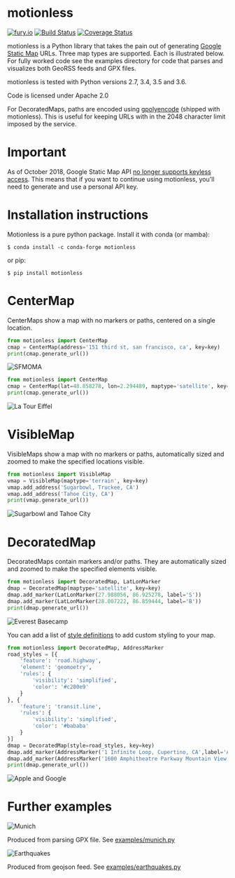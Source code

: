 motionless
==========

[![fury.io](https://badge.fury.io/py/motionless.svg)](https://pypi.python.org/pypi/motionless/)
[![Build Status](https://travis-ci.org/ryancox/motionless.svg)](https://travis-ci.org/ryancox/motionless)
[![Coverage Status](https://coveralls.io/repos/ryancox/motionless/badge.svg?branch=master&service=github)](https://coveralls.io/github/ryancox/motionless?branch=master)


motionless is a Python library that takes the pain out of generating [Google Static Map](http://code.google.com/apis/maps/documentation/staticmaps/) URLs. Three map types are supported. Each is illustrated below. For fully worked code see the examples directory for code that parses and visualizes both GeoRSS feeds and GPX files.

motionless is tested with Python versions 2.7, 3.4, 3.5 and 3.6.

Code is licensed under Apache 2.0

For DecoratedMaps, paths are encoded using [gpolyencode](http://code.google.com/p/py-gpolyencode/) (shipped with motionless). This is useful for keeping URLs with in the 2048 character limit imposed by the service.


Important
=========

As of October 2018, Google Static Map API [no longer supports keyless access](https://developers.google.com/maps/documentation/maps-static/usage-and-billing).
This means that if you want to continue using motionless, you'll need to
generate and use a personal API key.



Installation instructions
=========================

Motionless is a pure python package. Install it with conda (or mamba):

```
$ conda install -c conda-forge motionless
```

or pip:

```
$ pip install motionless
```


CenterMap
=========

CenterMaps show a map with no markers or paths, centered on a single location.

```python
from motionless import CenterMap
cmap = CenterMap(address='151 third st, san francisco, ca', key=key)
print(cmap.generate_url())
```

![SFMOMA](https://maps.googleapis.com/maps/api/staticmap?key=AIzaSyDbi2XnJqCdPRTTa2-wYUGp6Vsz9L63iYU&maptype=roadmap&format=png&scale=1&center=151%20third%20st%2C%20san%20francisco%2C%20ca&zoom=17&size=400x400&sensor=false&language=en)

```python
from motionless import CenterMap
cmap = CenterMap(lat=48.858278, lon=2.294489, maptype='satellite', key=key)
print(cmap.generate_url())
```

![La Tour Eiffel](https://maps.googleapis.com/maps/api/staticmap?key=AIzaSyDbi2XnJqCdPRTTa2-wYUGp6Vsz9L63iYU&maptype=satellite&format=png&scale=1&center=48.858278%2C2.294489&zoom=17&size=400x400&sensor=false&language=en)

VisibleMap
==========

VisibleMaps show a map with no markers or paths, automatically sized and zoomed to make the specified locations visible.

```python
from motionless import VisibleMap
vmap = VisibleMap(maptype='terrain', key=key)
vmap.add_address('Sugarbowl, Truckee, CA')
vmap.add_address('Tahoe City, CA')
print(vmap.generate_url())
```

![Sugarbowl and Tahoe City](http://maps.google.com/maps/api/staticmap?key=AIzaSyDbi2XnJqCdPRTTa2-wYUGp6Vsz9L63iYU&maptype=terrain&format=png&scale=1&size=400x400&sensor=false&visible=Sugarbowl%2C%20Truckee%2C%20CA|Tahoe%20City%2C%20CA&language=en)

DecoratedMap
============

DecoratedMaps contain markers and/or paths. They are automatically sized and
zoomed to make the specified elements visible.

```python
from motionless import DecoratedMap, LatLonMarker
dmap = DecoratedMap(maptype='satellite', key=key)
dmap.add_marker(LatLonMarker(27.988056, 86.925278, label='S'))
dmap.add_marker(LatLonMarker(28.007222, 86.859444, label='B'))
print(dmap.generate_url())
```

![Everest Basecamp](https://maps.google.com/maps/api/staticmap?key=AIzaSyDbi2XnJqCdPRTTa2-wYUGp6Vsz9L63iYU&maptype=satellite&format=png&scale=1&size=400x400&sensor=false&language=en&markers=|label:B|28.007222,86.859444&markers=|label:S|27.988056,86.925278)

You can add a list of [style definitions](https://developers.google.com/maps/documentation/static-maps/intro#StyledMaps)
to add custom styling to your map.

```python
from motionless import DecoratedMap, AddressMarker
road_styles = [{
    'feature': 'road.highway',
    'element': 'geomoetry',
    'rules': {
        'visibility': 'simplified',
        'color': '#c280e9'
    }
}, {
    'feature': 'transit.line',
    'rules': {
        'visibility': 'simplified',
        'color': '#bababa'
    }
}]
dmap = DecoratedMap(style=road_styles, key=key)
dmap.add_marker(AddressMarker('1 Infinite Loop, Cupertino, CA',label='A'))
dmap.add_marker(AddressMarker('1600 Amphitheatre Parkway Mountain View, CA',label='G'))
print(dmap.generate_url())
```

![Apple and Google](http://maps.google.com/maps/api/staticmap?key=AIzaSyDbi2XnJqCdPRTTa2-wYUGp6Vsz9L63iYU&maptype=roadmap&format=png&scale=1&size=400x400&sensor=false&language=en&markers=|label:G|1600%20Amphitheatre%20Parkway%20Mountain%20View%2C%20CA&markers=|label:A|1%20Infinite%20Loop%2C%20Cupertino%2C%20CA&style=feature:road.highway|element:geomoetry|visibility:simplified|color:0xc280e9|&style=feature:transit.line|element:all|visibility:simplified|color:0xbababa|)


Further examples
================


![Munich](http://maps.google.com/maps/api/staticmap?key=AIzaSyDbi2XnJqCdPRTTa2-wYUGp6Vsz9L63iYU&maptype=roadmap&format=png&scale=1&size=640x640&sensor=false&language=en&markers=|color:red|label:E|48.351883,11.791474&markers=|color:green|label:S|48.167051,11.565088&path=color:blue|weight:8|enc:as%7EdHwxqeAc%40VPL_%40M%7DCOuBBgGn%40qDX%7BFmAoHyBcGaDeCwC%7BDwAeBwHaCcNK_AKcBD%7BBC_FEcAnCasA%7EDcOXNp%40Et%40DXCf%40IRSR%5DL%5DJgABe%40%3Fi%40QwAa%40mAy%40_AcN%7DKmHoGmGiGwHiKmEmLwBsK%7DByO%7BC%7DK_FoK_HsI_JoGgJcEeJsD%7BUaJge%40aRko%40oWiQ_Hym%40qVuf%40yRc%5C_Ncp%40gW%7D%7B%40w%5Dqd%40%7BPwP_CgPHyQnC%7Bz%40dSwo%40%60PwSjHek%40jVm%5BpN_k%40vX_HjDiK%60FuLnGiIlDoGjDcJhCkGm%40cIaEeFeGyEkLqIqTmIcUsJyVkFyQyFkUcJmc%40aHwd%40sEsd%40sDkj%40qA_e%40Ye%60%40Kad%40_Amf%40cC_%5CgDwTiHaX_KeU%7DKmPmOiQkNuRgJoRiGiRgJySuBwKYsJv%40mWa%40oUiCkv%40mAq%60%40aAqX%7D%40eZo%40%7B%5Dg%40mZHiFRmBNu%40Nq%40l%40%7BAVm%40rA%7BB%60AaAb%40WrBq%40xJyBx%40%5Bn%40i%40%7C%40yAN%5Df%40mBNoA%3FmCm%40aPI%7DRc%40cPq%40qS%5DiA%3Fq%40COGMGIM%3FOJENq%40TmHTgDNW%5CA%7D%40KsA_%40a%40c%40B)

Produced from parsing GPX file. See [examples/munich.py](http://github.com/ryancox/motionless/blob/master/examples/munich.py)

![Earthquakes](http://maps.google.com/maps/api/staticmap?key=AIzaSyDbi2XnJqCdPRTTa2-wYUGp6Vsz9L63iYU&maptype=roadmap&format=png&scale=1&size=640x440&sensor=false&language=en&markers=|size:small|color:yellow|-37.3966,179.2975|18.1886,-68.0525|40.7350006,-121.5250015|59.6106,-152.614|23.1201,92.7926|36.3268,-97.5206|19.0485,-67.8165|61.527,-140.6969|22.8923,94.5887|58.4735,-142.7151|38.7783318,-122.7251663|18.5077,-66.8375|7.0757,92.4647|22.2016,143.8421|16.1949,-61.5038|-4.655,152.8474|36.8669,141.4995|43.5941,11.0652|56.7258,-158.2067|-15.6005,-175.2807|37.1526,-97.8354|19.2084,-64.5278|-4.8954,-81.2859|58.9019,-154.4725|39.0330009,-122.591835|7.8674,137.2171|18.9843,-65.3223|17.8446,-65.6494|36.6558,58.6261|-16.7046,-173.882|61.4964,-151.3278|-6.629,154.8844&markers=|size:small|color:orange|-15.6259,-174.9113)

Produced from geojson feed. See [examples/earthquakes.py](http://github.com/ryancox/motionless/blob/master/examples/earthquakes.py)
